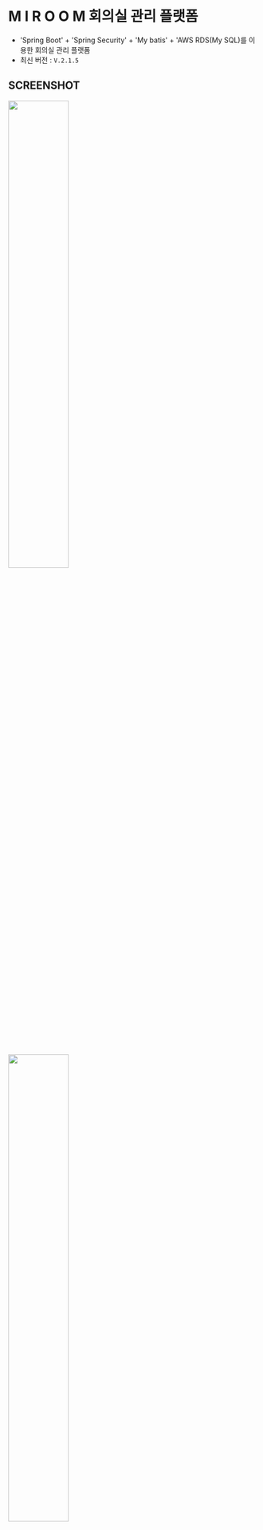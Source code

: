 # M I R O O M 회의실 관리 플랫폼
- 'Spring Boot' + 'Spring Security' + 'My batis' + 'AWS RDS(My SQL)를 이용한 회의실 관리 플랫폼
- 최신 버전 : `V.2.1.5` 
## SCREENSHOT
<p float="left">
  <img src="https://user-images.githubusercontent.com/45276804/96376066-c8c56880-11b7-11eb-8a3b-f63810f183dc.png" width="49%" style="margin-right:10px" />
  <img src="https://user-images.githubusercontent.com/45276804/96376100-ed214500-11b7-11eb-9fa6-97b839855b06.png" width="49%" style="margin-right:10px" />  
  <img src="https://user-images.githubusercontent.com/45276804/96376169-412c2980-11b8-11eb-96fd-64e85d5acf5c.png" width="49%" style="margin-right:10px" />
   <img src="https://user-images.githubusercontent.com/45276804/96376227-9f590c80-11b8-11eb-8e4f-d2551c4cb665.png" width="49%"/>
</p>
<p float="left">
  <img src="https://user-images.githubusercontent.com/45276804/96375943-1db4af00-11b7-11eb-89b3-c65f49cc132f.png" width="49%" style="margin-right:10px" />
  <img src="https://user-images.githubusercontent.com/45276804/96375952-27d6ad80-11b7-11eb-8335-36e1771d76db.png" width="49%" /> 
</p>
<p float="left">
  <img src="https://user-images.githubusercontent.com/45276804/96375956-302ee880-11b7-11eb-8f2b-f72ace8534ef.png" width="49%" style="margin-right:10px" />
  <img src="https://user-images.githubusercontent.com/45276804/96375971-4046c800-11b7-11eb-9470-1c236398e0a4.png" width="49%" /> 
</p>
<p float="left">
  <img src="https://user-images.githubusercontent.com/45276804/96375980-4dfc4d80-11b7-11eb-8d9f-65c708d2c8e3.png" width="49%" style="margin-right:10px" />
  <img src="https://user-images.githubusercontent.com/45276804/96375985-56548880-11b7-11eb-950f-d9c89c7606f4.png" width="49%" /> 
</p>

## 목표
- `세션` 기반 인증 with `Spring Security`
- `AWS EC2` 와 `AWS RDS`를 이용한 클라우드 서비스
- `회의실` 현황 조회 / 예약 관리 / 모니터링 
- `Spring` -> `Spring Boot` 마이그레이션
## 개발환경

|     도구     |              버전               |
| :----------: | :-----------------------------: |
|    Spring    |    Spring Boot 2.3.4.RELEASE   |
|      OS      |            Mac OS X / Windows 10             |
|   개발 툴    | Intellij IDEA Ultimate 2020. 02 |
|     JDK      |             JDK 13 (13.0.2)              |
| 데이터베이스 |               AWS RDS (MySQL 8.0.20)                |
|   빌드 툴    |          Maven 2.5.1           |

## 의존성

- Spring Web
- Spring Security
- Spring Data JPA
- MySQL
- MyBatis
- Junit
- slf4j

## Done List
- AWS RDS 인스턴스 개설
- 로그인 및 세션 관리
- 로그인 핸들러
- 대시보드
- 회의실 현황
- 스케쥴러

## 실행방법
1. AWS의 퍼블릭 주소로 `SSH 접속`
2. `git clone 레퍼토지티`
3. `./mvnw` 를 실행 war로 패키징
4. target 폴더로 이동
5. `nohup java -jar miroom.war&` 입력
## 기여자
- 경북대학교 컴퓨터학부 산학프로젝트
- (주) 제이솔루션
- BootStrap Template `RUANGADMIN`